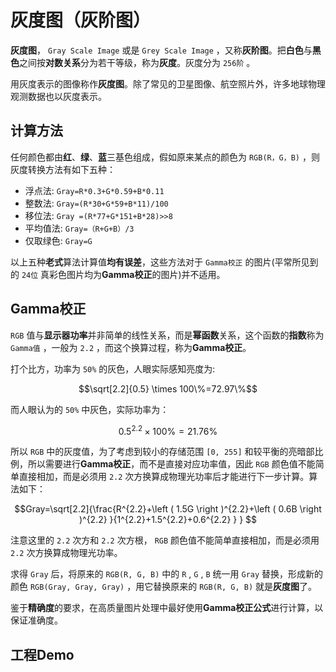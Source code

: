# 灰度图（灰阶图）

**灰度图**， `Gray Scale Image` 或是 `Grey Scale Image` ，又称**灰阶图**。把**白色**与**黑色**之间按**对数关系**分为若干等级，称为**灰度**。灰度分为 `256阶` 。

用灰度表示的图像称作**灰度图**。除了常见的卫星图像、航空照片外，许多地球物理观测数据也以灰度表示。

## 计算方法

任何颜色都由**红**、**绿**、**蓝**三基色组成，假如原来某点的颜色为 `RGB(R，G，B)` ，则灰度转换方法有如下五种：

* 浮点法: `Gray=R*0.3+G*0.59+B*0.11`
* 整数法: `Gray=(R*30+G*59+B*11)/100`
* 移位法: `Gray =(R*77+G*151+B*28)>>8`
* 平均值法: `Gray=（R+G+B）/3`
* 仅取绿色: `Gray=G`

以上五种**老式**算法计算值**均有误差**，这些方法对于 `Gamma校正` 的图片(平常所见到的 `24位` 真彩色图片均为**Gamma校正**的图片)并不适用。

## Gamma校正

`RGB` 值与**显示器功率**并非简单的线性关系，而是**幂函数**关系，这个函数的**指数**称为 `Gamma值` ，一般为 `2.2` ，而这个换算过程，称为**Gamma校正**。

打个比方，功率为 `50%` 的灰色，人眼实际感知亮度为: 

$$\sqrt[2.2]{0.5} \times 100\%=72.97\%$$

而人眼认为的 `50%` 中灰色，实际功率为：

$$0.5^{2.2} \times 100\%=21.76\%$$

所以 `RGB` 中的灰度值，为了考虑到较小的存储范围 `[0, 255]` 和较平衡的亮暗部比例，所以需要进行**Gamma校正**，而不是直接对应功率值，因此 `RGB` 颜色值不能简单直接相加，而是必须用 `2.2` 次方换算成物理光功率后才能进行下一步计算。算法如下：

$$Gray=\sqrt[2.2]{\frac{R^{2.2}+\left ( 1.5G \right )^{2.2}+\left ( 0.6B \right )^{2.2} }{1^{2.2}+1.5^{2.2}+0.6^{2.2}   } } $$

注意这里的 `2.2` 次方和 `2.2` 次方根， `RGB` 颜色值不能简单直接相加，而是必须用 `2.2` 次方换算成物理光功率。

求得 `Gray` 后，将原来的 `RGB(R, G, B)` 中的 `R` , `G` , `B` 统一用 `Gray` 替换，形成新的颜色 `RGB(Gray, Gray, Gray)` ，用它替换原来的 `RGB(R, G, B)` 就是**灰度图**了。

鉴于**精确度**的要求，在高质量图片处理中最好使用**Gamma校正公式**进行计算，以保证准确度。

## 工程Demo
